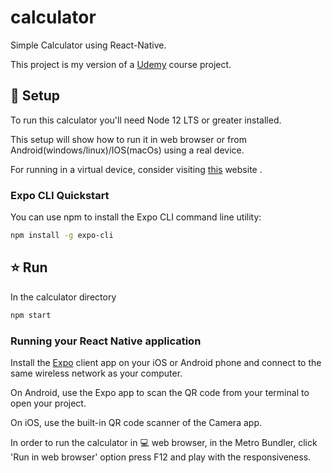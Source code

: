 # calculator

Simple Calculator using React-Native. 

This project is my version of a [Udemy](https://www.udemy.com/course/curso-react-native/) course project. 
<!-- Add GIF of calculator running -->
## 🚀 Setup

To run this calculator you'll need Node 12 LTS or greater installed.

This setup will show how to run it in web browser or from Android(windows/linux)/IOS(macOs) using a real device.

For running in a virtual device, consider visiting [this](https://reactnative.dev/docs/environment-setup) website .

### Expo CLI Quickstart
You can use npm to install the Expo CLI command line utility:
```bash
npm install -g expo-cli
```

## ⭐ Run
In the calculator directory
```bash
npm start
```
### Running your React Native application
Install the [Expo](https://expo.io/) client app on your iOS or Android phone and connect to the same wireless network as your computer. 

On Android, use the Expo app to scan the QR code from your terminal to open your project. 

On iOS, use the built-in QR code scanner of the Camera app. 

In order to run the calculator in 💻 web browser, in the Metro Bundler, click 'Run in web browser' option press F12 and play with the responsiveness.
